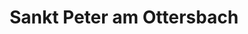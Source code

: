 ---
title: Sankt Peter am Ottersbach
url: /sankt-peter-am-ottersbach/
latitude: 46.798
longitude: 15.778
---